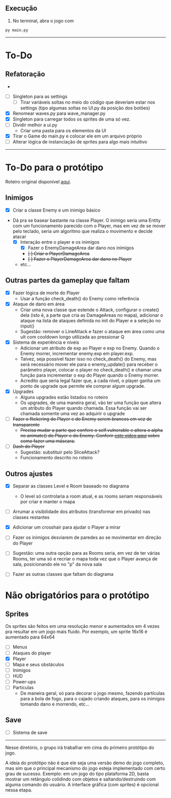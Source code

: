 ## Execução

1. No terminal, abra o jogo com
```sh
py main.py
```

___
# To-Do
## Refatoração
- 
- [ ] Singleton para as settings
  - [ ] Tirar variáveis soltas no meio do código que deveriam estar nos settings (tipo algumas soltas no UI.py da posição dos botões)
- [x] Renomear waves.py para wave_manager.py
- [x] Singleton para carregar todos os sprites de uma só vez.
- [ ] Dividir melhor a ui.py
  - Criar uma pasta para os elementos da UI
- [x] Tirar o Game do main.py e colocar ele em um arquivo próprio
- [ ] Alterar lógica de instanciação de sprites para algo mais intuitivo
___

# To-Do para o protótipo

Roteiro original
disponível [aqui](https://docs.google.com/document/d/189AMDekPZeVRerxjPzfzko3lhdjk1klbzrnkBnuZqAE/edit?usp=sharing).

## Inimigos

- [x] Criar a classe Enemy e um inimigo básico
- Dá pra se basear bastante na classe Player. O inimigo seria uma Entity com um funcionamento parecido com o Player, mas
  em vez de se mover pelo teclado, seria um algoritmo que realiza o movimento e decide atacar
    - [x] Interação entre o player e os inimigos
        - [x] Fazer o EnemyDamageArea dar dano nos inimigos
        - ~~[ ] Criar o PlayerDamageArea~~
        - ~~[ ] Fazer o PlayerDamageArea dar dano no Player~~
    - etc...

## Outras partes da gameplay que faltam

- [x] Fazer lógica de morte do Player
    - Usar a função check_death() do Enemy como referência
- [x] Ataque de dano em área
    - Criar uma nova classe que estende o Attack, configurar o create() dela (isto é, a parte que cria as DamageAreas no
      mapa), adicionar o ataque na lista de ataques definida no init do Player e a seleção no input()
    - Sugestão: remover o LineAttack e fazer o ataque em área como uma ult com cooldown longo utilizada ao pressionar Q
- [x] Sistema de experiência e níveis
    - Adicionar um atributo de exp ao Player e exp no Enemy. Quando o Enemy morrer, incrementar enemy.exp em player.exp.
    - Talvez, seja possível fazer isso no check_death() do Enemy, mas será necessário mover ele para o enemy_update()
      para receber o parâmetro player, colocar o player no check_death() e chamar uma função para incrementar o exp do
      Player quando o Enemy morrer.
    - Acredito que seria legal fazer que, a cada nível, o player ganha um ponto de upgrade que permite ele comprar algum
      upgrade.
- [x] Upgrades
    - Alguns upgrades estão listados no roteiro
    - Os upgrades, de uma maneira geral, vão ter uma função que altera um atributo do Player quando chamada. Essa função
      vai ser chamada somente uma vez ao adquirir o upgrade
- [ ] ~~Fazer o flickering do Player e do Enemy serem brancos em vez de transparente~~
    - ~~Precisa mudar a parte que confere o self.vulnerable e altera o alpha no animate() do Player e do Enemy.
      Conferir [este vídeo aqui](https://www.youtube.com/watch?v=uW3Fhe-Vkx4) sobre como fazer uma máscara.~~
- [ ] ~~Dash do Player~~
    - Sugestão: substituir pelo SliceAttack?
    - Funcionamento descrito no roteiro

## Outros ajustes

- [x] Separar as classes Level e Room baseado no diagrama
    - O level só controlaria a room atual, e as rooms seriam responsáveis por criar e manter o mapa

- [ ] Arrumar a visibilidade dos atributos (transformar em privado) nas classes restantes

- [x] Adicionar um crosshair para ajudar o Player a mirar

- [ ] Fazer os inimigos desviarem de paredes ao se movimentar em direção do Player

- [ ] Sugestão: uma outra opção para as Rooms seria, em vez de ter várias Rooms, ter uma só e recriar o mapa toda vez que o Player
  avança de sala, posicionando ele no "p" da nova sala

- [ ] Fazer as outras classes que faltam do diagrama

# Não obrigatórios para o protótipo

## Sprites

Os sprites são feitos em uma resolução menor e aumentados em 4 vezes pra resultar em um jogo mais fluido. Por exemplo,
um sprite 16x16 é aumentado para 64x64

- [ ] Menus
- [ ] Ataques do player
- [x] Player
- [ ] Mapa e seus obstáculos
- [ ] Inimigos
- [ ] HUD
- [ ] Power-ups
- [ ] Partículas
    - De maneira geral, só para decorar o jogo mesmo, fazendo partículas para a bola de fogo, para o cajado criando
      ataques, para os inimigos tomando dano e morrendo, etc...

## Save

- [ ] Sistema de save

---

Nesse diretório, o grupo irá trabalhar em cima do primeiro protótipo do jogo.

A ideia do protótipo não é que ele seja uma versão demo do jogo completo, mas sim que o principal mecanismo do jogo
esteja implementado com certo grau de sucesso. Exemplo: em um jogo do tipo plataforma 2D, basta mostrar um retângulo
colidindo com objetos e saltando/destruindo com alguma comando do usuário. A interface gráfica (com sprites) é opcional
nessa etapa.
